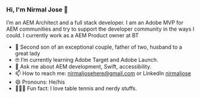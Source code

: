 <!--<img align="right" src="https://github.com/kmt901/kmt901/blob/master/kaya_illustration.PNG" alt="Illustration of Kaya speaking at a conference with coding bubbles in background" width=350px height=465px/>-->

### Hi, I'm Nirmal Jose 👋

I’m an AEM Architect and a full stack developer. I am an Adobe MVP for AEM communities and try to support the developer community in the ways I could. I currently work as a AEM Product owner at BT

- 📱 Second son of an exceptional couple, father of two, husband to a great lady
- 🤓 I’m currently learning Adobe Target and Adobe Launch.
- 💬  Ask me about AEM development, Swift, accessibility.
- 📫  How to reach me: nirmaljosehere@gmail.com or LinkedIn [nirmaljose](https://www.linkedin.com/in/nirmaljose/)
- 😄  Pronouns: He/his
- 🚴🏽‍♀️  Fun fact: I love table tennis and nerdy stuffs. 
